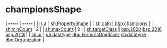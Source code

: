 # championsShape

| ----- | ----- |
| is a | [sh:PropertyShape](http://www.w3.org/ns/shacl#PropertyShape) |
| [sh:path](http://www.w3.org/ns/shacl#path) | [bsp:champions](https://bramantyoa.github.io/semantic-project/champions) |
| [sh:minCount](http://www.w3.org/ns/shacl#minCount) | 2 |
| [sh:maxCount](http://www.w3.org/ns/shacl#maxCount) | 2 |
| [sh:targetClass](http://www.w3.org/ns/shacl#targetClass) | [bsp:2020](https://bramantyoa.github.io/semantic-project/2020) [bsp:2016](https://bramantyoa.github.io/semantic-project/2016) [bsp:2013](https://bramantyoa.github.io/semantic-project/2013) |
| [sh:or](http://www.w3.org/ns/shacl#or) | [sh:datatype](http://www.w3.org/ns/shacl#datatype) [dbo:FormulaOneRacer](https://dbpedia.org/ontology/FormulaOneRacer)
[sh:datatype](http://www.w3.org/ns/shacl#datatype) [dbo:Organization](https://dbpedia.org/ontology/Organization) |